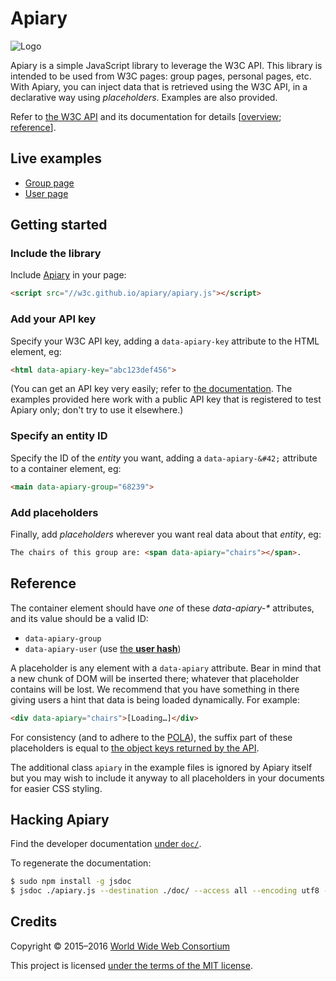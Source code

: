 # Apiary

![Logo](https://w3c.github.io/apiary/logo.svg)

Apiary is a simple JavaScript library to leverage the W3C API.
This library is intended to be used from W3C pages: group pages, personal pages, etc.
With Apiary, you can inject data that is retrieved using the W3C API, in a declarative way using *placeholders*.
Examples are also provided.

Refer to [the W3C API](https://github.com/w3c/w3c-api) and its documentation for details
\[[overview](https://w3c.github.io/w3c-api/); [reference](https://api.w3.org/doc)\].

## Live examples

* [Group page](https://w3c.github.io/apiary/examples/group.html)
* [User page](https://w3c.github.io/apiary/examples/user.html)

## Getting started

### Include the library

Include [Apiary](apiary.js) in your page:  
```html
<script src="//w3c.github.io/apiary/apiary.js"></script>
```

### Add your API key

Specify your W3C API key, adding a `data-apiary-key` attribute to the HTML element, eg:  
```html
<html data-apiary-key="abc123def456">
```
(You can get an API key very easily; refer to [the documentation](https://w3c.github.io/w3c-api/#apikeys).
The examples provided here work with a public API key that is registered to test Apiary only; don't try to use it elsewhere.)

### Specify an entity ID

Specify the ID of the *entity* you want, adding a `data-apiary-&#42;` attribute to a container element, eg:  
```html
<main data-apiary-group="68239">
```

### Add placeholders

Finally, add *placeholders* wherever you want real data about that *entity*, eg:  
```html
The chairs of this group are: <span data-apiary="chairs"></span>.
```

## Reference

The container element should have *one* of these *data-apiary-&#42;* attributes, and its value should be a valid ID:
* `data-apiary-group`
* `data-apiary-user` (use [the **user hash**](https://api.w3.org/doc#get--users-%7Bhash%7D))

A placeholder is any element with a `data-apiary` attribute.
Bear in mind that a new chunk of DOM will be inserted there; whatever that placeholder contains will be lost.
We recommend that you have something in there giving users a hint that data is being loaded dynamically.
For example:
```html
<div data-apiary="chairs">[Loading…]</div>
```

For consistency (and to adhere to the [POLA](https://en.wikipedia.org/wiki/Principle_of_least_astonishment)),
the suffix part of these placeholders is equal to [the object keys returned by the API](https://api.w3.org/doc).

The additional class `apiary` in the example files is ignored by Apiary itself but you may wish to include it anyway to all placeholders in your documents for easier CSS styling.

## Hacking Apiary

Find the developer documentation [under `doc/`](https://w3c.github.io/apiary/doc/Apiary.html).

To regenerate the documentation:

```bash
$ sudo npm install -g jsdoc
$ jsdoc ./apiary.js --destination ./doc/ --access all --encoding utf8 --verbose
```

## Credits

Copyright © 2015&ndash;2016 [World Wide Web Consortium](http://www.w3.org/)

This project is licensed [under the terms of the MIT license](LICENSE.md).
